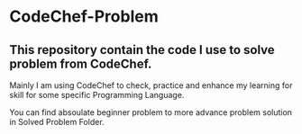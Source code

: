 # CodeChef-Problem
## This repository contain the code I use to solve problem from CodeChef. 

Mainly I am using CodeChef to check, practice and enhance my learning for skill for some specific Programming Language.

You can find absoulate beginner problem to more advance problem solution in Solved Problem Folder.
